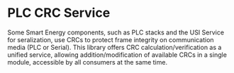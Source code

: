 # PLC CRC Service

Some Smart Energy components, such as PLC stacks and the USI Service for seralization, use CRCs to protect frame integrity on communication media (PLC or Serial).
This library offers CRC calculation/verification as a unified service, allowing addition/modification of available CRCs in a single module, accessible by all consumers at the same time.

